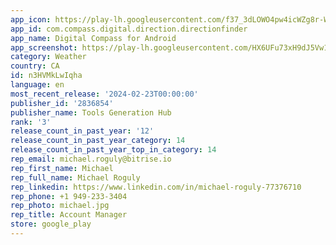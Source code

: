 ```yaml
---
app_icon: https://play-lh.googleusercontent.com/f37_3dLOWO4pw4icWZg8r-WysF2db3wyVgPEV2HjlW4XxO5TyxLkGEuziQ0phFBj4LM
app_id: com.compass.digital.direction.directionfinder
app_name: Digital Compass for Android
app_screenshot: https://play-lh.googleusercontent.com/HX6UFu73xH9dJ5Vw1hzVH0oWHvMKC9hSDpbHBhhdd-0RV4oJkM7RtQvlMV0Cw6Yult4
category: Weather
country: CA
id: n3HVMkLwIqha
language: en
most_recent_release: '2024-02-23T00:00:00'
publisher_id: '2836854'
publisher_name: Tools Generation Hub
rank: '3'
release_count_in_past_year: '12'
release_count_in_past_year_category: 14
release_count_in_past_year_top_in_category: 14
rep_email: michael.roguly@bitrise.io
rep_first_name: Michael
rep_full_name: Michael Roguly
rep_linkedin: https://www.linkedin.com/in/michael-roguly-77376710
rep_phone: +1 949-233-3404
rep_photo: michael.jpg
rep_title: Account Manager
store: google_play
---
```


